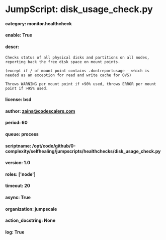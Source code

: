 
# JumpScript: disk_usage_check.py
        
#### category: monitor.healthcheck
#### enable: True
#### descr: 
```
Checks status of all physical disks and partitions on all nodes, reporting back the free disk space on mount points.

(except if / of mount point contains .dontreportusage - which is needed as an exception for read and write cache for OVS)

Throws WARNING per mount point if >90% used, throws ERROR per mount point if >95% used.

```
#### license: bsd
#### author: zains@codescalers.com
#### period: 60
#### queue: process
#### scriptname: /opt/code/github/0-complexity/selfhealing/jumpscripts/healthchecks/disk_usage_check.py
#### version: 1.0
#### roles: ['node']
#### timeout: 20
#### async: True
#### organization: jumpscale
#### action_docstring: None
#### log: True